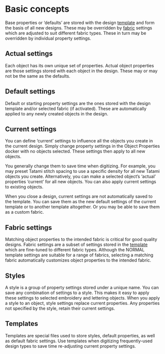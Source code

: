 # Basic concepts

Base properties or ‘defaults’ are stored with the design [template](../../glossary/glossary) and form the basis of all new designs. These may be overridden by [fabric](../../glossary/glossary) settings which are adjusted to suit different fabric types. These in turn may be overridden by individual property settings.

## Actual settings

Each object has its own unique set of properties. Actual object properties are those settings stored with each object in the design. These may or may not be the same as the defaults.

## Default settings

Default or starting property settings are the ones stored with the design template and/or selected fabric (if activated). These are automatically applied to any newly created objects in the design.

## Current settings

You can define ‘current’ settings to influence all the objects you create in the current design. Simply change property settings in the Object Properties docker with no objects selected. These settings then apply to all new objects.

You generally change them to save time when digitizing. For example, you may preset Tatami stitch spacing to use a specific density for all new Tatami objects you create. Alternatively, you can make a selected object’s ‘actual’ properties ‘current’ for all new objects. You can also apply current settings to existing objects.

When you close a design, current settings are not automatically saved to the template. You can save them as the new default settings of the current template or to another template altogether. Or you may be able to save them as a custom fabric.

## Fabric settings

Matching object properties to the intended fabric is critical for good quality designs. Fabric settings are a subset of settings stored in the [template](../../glossary/glossary) which are fine-tuned to different fabric types. Although the NORMAL template settings are suitable for a range of fabrics, selecting a matching fabric automatically customizes object properties to the intended fabric.

## Styles

A style is a group of property settings stored under a unique name. You can save any combination of settings to a style. This makes it easy to apply these settings to selected embroidery and lettering objects. When you apply a style to an object, style settings replace current properties. Any properties not specified by the style, retain their current settings.

## Templates

Templates are special files used to store styles, default properties, as well as default fabric settings. Use templates when digitizing frequently-used design types to save time re-adjusting current property settings.
